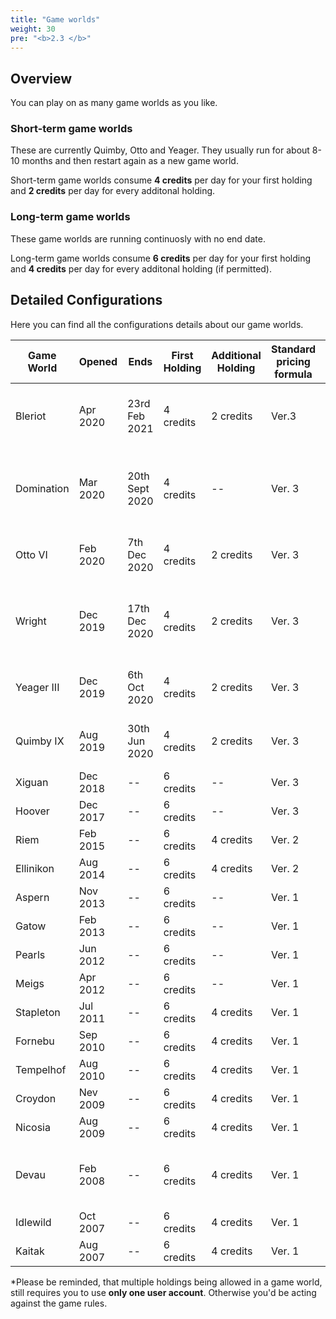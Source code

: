 ```yaml
---
title: "Game worlds"
weight: 30
pre: "<b>2.3 </b>"
---
```


## Overview
You can play on as many game worlds as you like.

### Short-term game worlds
These are currently Quimby, Otto and Yeager. They usually run for about 8-10 months and then restart again as a new game world.

Short-term game worlds consume **4 credits** per day for your first holding and **2 credits** per day for every additonal holding.

### Long-term game worlds
These game worlds are running continuosly with no end date.

Long-term game worlds consume **6 credits** per day for your first holding and **4 credits** per day for every additonal holding (if permitted).

## Detailed Configurations
Here you can find all the configurations details about our game worlds.

| Game World | Opened | Ends | First Holding | Additional Holding | Standard pricing formula | Turnarounds | ORS Version | Remarks |
| --- | --- | --- | --- | --- | --- | --- | --- | --- |
| Bleriot| Apr 2020 | 23rd Feb 2021 | 4 credits | 2 credits | Ver.3 | dynamic | Ver.2 | New airport data, new relative demand data |
| Domination | Mar 2020 | 20th Sept 2020 | 4 credits | -- | Ver. 3 | dynamic | Ver. 2 | Global investments allowed, new relative demand data |
| Otto VI | Feb 2020 | 7th Dec 2020 | 4 credits | 2 credits | Ver. 3 | dynamic | Ver. 2 | New relative demand data |
| Wright | Dec 2019 | 17th Dec 2020 | 4 credits | 2 credits | Ver. 3 | dynamic | Ver. 2 | Historic game world, new relative demand data |
| Yeager III | Dec 2019 | 6th Oct 2020 | 4 credits | 2 credits | Ver. 3 | dynamic | Ver. 2 | New relative demand data |
| Quimby IX | Aug 2019 | 30th Jun 2020 | 4 credits | 2 credits | Ver. 3 | dynamic | Ver. 2 | New relative demand data |
| Xiguan | Dec 2018 | -- | 6 credits | -- | Ver. 3 | dynamic | Ver. 1 | -- |
| Hoover | Dec 2017 | -- | 6 credits | -- | Ver. 3 | dynamic | Ver. 1 | -- |
| Riem | Feb 2015 | -- | 6 credits | 4 credits | Ver. 2 | static | Ver. 1 | Reduced demand |
| Ellinikon | Aug 2014 | -- | 6 credits | 4 credits | Ver. 2 | static | Ver. 1 | -- |
| Aspern | Nov 2013 | -- | 6 credits | -- | Ver. 1 | static | Ver. 1 | -- |
| Gatow | Feb 2013 | -- | 6 credits | -- | Ver. 1 | static | Ver. 1 | -- |
| Pearls | Jun 2012 | -- | 6 credits | -- | Ver. 1 | static | Ver. 1 | -- |
| Meigs | Apr 2012 | -- | 6 credits | -- | Ver. 1 | static | Ver. 1 | -- |
| Stapleton | Jul 2011 | -- | 6 credits | 4 credits | Ver. 1 | static | Ver. 1 | -- |
| Fornebu | Sep 2010 | -- | 6 credits | 4 credits | Ver. 1 | static | Ver. 1 | -- |
| Tempelhof | Aug 2010 | -- | 6 credits | 4 credits | Ver. 1 | static | Ver. 1 | -- |
| Croydon | Nev 2009 | -- | 6 credits | 4 credits | Ver. 1 | static | Ver. 1 | -- |
| Nicosia | Aug 2009 | -- | 6 credits | 4 credits | Ver. 1 | static | Ver. 1 | -- |
| Devau | Feb 2008 | -- | 6 credits | 4 credits | Ver. 1 | static | Ver. 1 | No ground transfer, Inner-city flights are allowed |
| Idlewild | Oct 2007 | -- | 6 credits | 4 credits | Ver. 1 | static | Ver. 1 | -- |
| Kaitak | Aug 2007 | -- | 6 credits | 4 credits | Ver. 1 | static | Ver. 1 | -- |

*Please be reminded, that multiple holdings being allowed in a game world, still requires you to use **only one user account**. Otherwise you'd be acting against the game rules.

